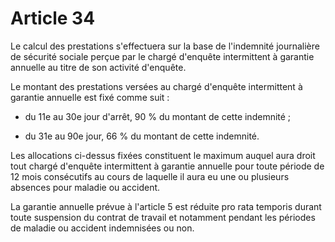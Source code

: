 # Article 34

Le calcul des prestations s'effectuera sur la base de l'indemnité journalière de sécurité sociale perçue par le chargé d'enquête intermittent à garantie annuelle au titre de son activité d'enquête.

Le montant des prestations versées au chargé d'enquête intermittent à garantie annuelle est fixé comme suit :

- du 11e au 30e jour d'arrêt, 90 % du montant de cette indemnité ;

- du 31e au 90e jour, 66 % du montant de cette indemnité.

Les allocations ci-dessus fixées constituent le maximum auquel aura droit tout chargé d'enquête intermittent à garantie annuelle pour toute période de 12 mois consécutifs au cours de laquelle il aura eu une ou plusieurs absences pour maladie ou accident.

La garantie annuelle prévue à l'article 5 est réduite pro rata temporis durant toute suspension du contrat de travail et notamment pendant les périodes de maladie ou accident indemnisées ou non.

